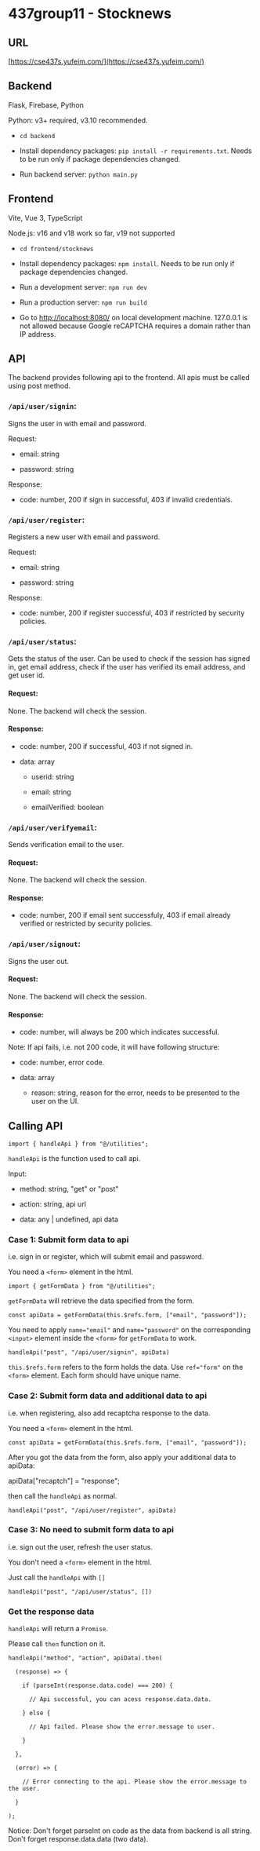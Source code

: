 # 437group11 - Stocknews

## URL

[https://cse437s.yufeim.com/](https://cse437s.yufeim.com/)

## Backend

Flask, Firebase, Python

Python: v3+ required, v3.10 recommended.

- `cd backend`

- Install dependency packages: `pip install -r requirements.txt`. Needs to be run only if package dependencies changed.

- Run backend server: `python main.py`

## Frontend

Vite, Vue 3, TypeScript

Node.js: v16 and v18 work so far, v19 not supported

- `cd frontend/stocknews`

- Install dependency packages: `npm install`. Needs to be run only if package dependencies changed.

- Run a development server: `npm run dev`

- Run a production server: `npm run build`

- Go to [http://localhost:8080/](http://localhost:8080/) on local development machine. 127.0.0.1 is not allowed because Google reCAPTCHA requires a domain rather than IP address.

## API

The backend provides following api to the frontend. All apis must be called using post method. 

### `/api/user/signin`:

Signs the user in with email and password.

Request:

- email: string

- password: string

Response:

- code: number, 200 if sign in successful, 403 if invalid credentials.

### `/api/user/register`:

Registers a new user with email and password.

Request:

- email: string

- password: string

Response:

- code: number, 200 if register successful, 403 if restricted by security policies.

### `/api/user/status`:

Gets the status of the user. Can be used to check if the session has signed in, get email address, check if the user has verified its email address, and get user id.

#### Request:

None. The backend will check the session.

#### Response:

- code: number, 200 if successful, 403 if not signed in.

- data: array

    - userid: string

    - email: string

    - emailVerified: boolean

### `/api/user/verifyemail`:

Sends verification email to the user.

#### Request:

None. The backend will check the session.

#### Response:

- code: number, 200 if email sent successfuly, 403 if email already verified or restricted by security policies.

### `/api/user/signout`:

Signs the user out.

#### Request:

None. The backend will check the session.

#### Response:

- code: number, will always be 200 which indicates successful.

Note: If api fails, i.e. not 200 code, it will have following structure:

- code: number, error code.

- data: array

    - reason: string, reason for the error, needs to be presented to the user on the UI.

## Calling API

`import { handleApi } from "@/utilities";`

`handleApi` is the function used to call api.

Input:

- method: string, "get" or "post"

- action: string, api url

- data: any | undefined, api data

### Case 1: Submit form data to api

i.e. sign in or register, which will submit email and password.

You need a `<form>` element in the html.

`import { getFormData } from "@/utilities";`

`getFormData` will retrieve the data specified from the form.

`const apiData = getFormData(this.$refs.form, ["email", "password"]);`

You need to apply `name="email"` and `name="password"` on the corresponding `<input>` element inside the `<form>` for `getFormData` to work.

`handleApi("post", "/api/user/signin", apiData)`

`this.$refs.form` refers to the form holds the data. Use `ref="form"` on the `<form>` element. Each form should have unique name.

### Case 2: Submit form data and additional data to api

i.e. when registering, also add recaptcha response to the data.

You need a `<form>` element in the html.

`const apiData = getFormData(this.$refs.form, ["email", "password"]);`

After you got the data from the form, also apply your additional data to apiData:

apiData["recaptch"] = "response";

then call the `handleApi` as normal.

`handleApi("post", "/api/user/register", apiData)`

### Case 3: No need to submit form data to api

i.e. sign out the user, refresh the user status.

You don't need a `<form>` element in the html.

Just call the `handleApi` with `[]`

`handleApi("post", "/api/user/status", [])`

### Get the response data

`handleApi` will return a `Promise`.

Please call `then` function on it.

`handleApi("method", "action", apiData).then(`

`  (response) => {`

`    if (parseInt(response.data.code) === 200) {`

`      // Api successful, you can acess response.data.data.`

`    } else {`

`      // Api failed. Please show the error.message to user.`

`    }`

`  },`

`  (error) => {`

`    // Error connecting to the api. Please show the error.message to the user.`

`  }`

`);`

Notice: Don't forget parseInt on code as the data from backend is all string. Don't forget response.data.data (two data).
